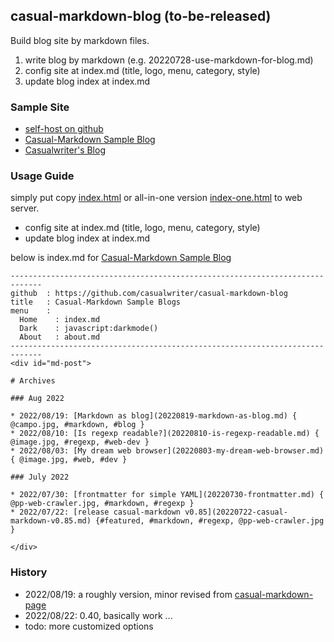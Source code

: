 ## casual-markdown-blog (to-be-released)

Build blog site by markdown files. 

1. write blog by markdown (e.g. 20220728-use-markdown-for-blog.md)
2. config site at index.md (title, logo, menu, category, style)
3. update blog index at index.md

### Sample Site 

* [self-host on github](https://raw.githack.com/casualwriter/casual-markdown-blog/main/source/index.html)
* [Casual-Markdown Sample Blog](https://casualwriter.github.io/casual-markdown/blog)
* [Casualwriter's Blog](https://casualwriter.github.io/blog)

### Usage Guide

simply put copy [index.html](https://github.com/casualwriter/casual-markdown-page/blob/main/source/index.html) 
or all-in-one version [index-one.html](https://github.com/casualwriter/casual-markdown-page/blob/main/source/index-one.html) 
to web server. 

* config site at index.md (title, logo, menu, category, style)
* update blog index at index.md
                                          
below is index.md for [Casual-Markdown Sample Blog](./blog)
 
~~~  
-----------------------------------------------------------------------------
github  : https://github.com/casualwriter/casual-markdown-blog
title   : Casual-Markdown Sample Blogs 
menu    : 
  Home    : index.md
  Dark    : javascript:darkmode()
  About   : about.md
-----------------------------------------------------------------------------
<div id="md-post">

# Archives
   
### Aug 2022
                    
* 2022/08/19: [Markdown as blog](20220819-markdown-as-blog.md) { @campo.jpg, #markdown, #blog }
* 2022/08/10: [Is regexp readable?](20220810-is-regexp-readable.md) { @image.jpg, #regexp, #web-dev }
* 2022/08/03: [My dream web browser](20220803-my-dream-web-browser.md) { @image.jpg, #web, #dev }

### July 2022
                    
* 2022/07/30: [frontmatter for simple YAML](20220730-frontmatter.md) { @pp-web-crawler.jpg, #markdown, #regexp }
* 2022/07/22: [release casual-markdown v0.85](20220722-casual-markdown-v0.85.md) {#featured, #markdown, #regexp, @pp-web-crawler.jpg }

</div>
~~~ 


### History

* 2022/08/19: a roughly version, minor revised from [casual-markdown-page](https://github.com/casualwriter/casual-markdown-page)
* 2022/08/22: 0.40, basically work
...
* todo: more customized options
 
